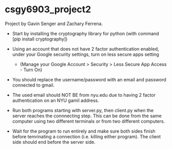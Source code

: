 # csgy6903_project2

Project by Gavin Senger and Zachary Ferrena.

- Start by installing the cryptography library for python (with command [pip install cryptography])

- Using an account that does not have 2 factor authentication enabled, under your Google security settings, turn on less secure apps setting
  - (Manage your Google Account > Security > Less Secure App Access - Turn On)

- You should replace the username/password with an email and password connected to gmail.

- The used email should NOT BE from nyu.edu due to having 2 factor authentication on an NYU gamil address.

- Run both programs starting with server.py, then client.py when the server reaches the connnecting step. This can be done from the same computer using two different terminals or from two different computers.

- Wait for the program to run entirely and make sure both sides finish before temrinating a connection (i.e. killing either program). The client side should end before the server side.
